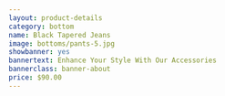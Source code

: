 ```yaml
---
layout: product-details
category: bottom
name: Black Tapered Jeans
image: bottoms/pants-5.jpg
showbanner: yes
bannertext: Enhance Your Style With Our Accessories
bannerclass: banner-about
price: $90.00
---
```



